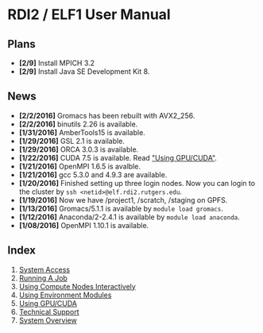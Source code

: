 # RDI2 / ELF1 User Manual

Plans
-----

- **[2/9]** Install MPICH 3.2
- **[2/9]** Install Java SE Development Kit 8.

News
----

- **[2/2/2016]** Gromacs has been rebuilt with AVX2_256.
- **[2/2/2016]** binutils 2.26 is available.
- **[1/31/2016]** AmberTools15 is available.
- **[1/29/2016]** GSL 2.1 is available.
- **[1/29/2016]** ORCA 3.0.3 is available.
- **[1/22/2016]** CUDA 7.5 is available. Read ["Using GPU/CUDA"](using_gpu.md).
- **[1/21/2016]** OpenMPI 1.6.5 is avalble.
- **[1/21/2016]** gcc 5.3.0 and 4.9.3 are available.
- **[1/20/2016]** Finished setting up three login nodes. Now you can login to the cluster
  by `ssh <netid>@elf.rdi2.rutgers.edu`.
- **[1/19/2016]** Now we have /project1, /scratch, /staging on GPFS.
- **[1/13/2016]** Gromacs/5.1.1 is available by `module load gromacs`.
- **[1/12/2016]** Anaconda/2-2.4.1 is available by `module load anaconda`.
- **[1/08/2016]** OpenMPI 1.10.1 is available.

Index
-----

1. [System Access](system_access.md)
2. [Running A Job](running_a_job.md)
3. [Using Compute Nodes Interactively](interactive_job.md)
4. [Using Environment Modules](using_modules.md)
5. [Using GPU/CUDA](using_gpu.md)
6. [Technical Support](technical_support.md)
7. [System Overview](http://rdi2.rutgers.edu/elf-i)
